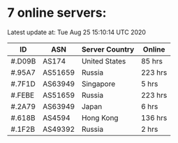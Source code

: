 # 7 online servers:

Latest update at: Tue Aug 25 15:10:14 UTC 2020

| ID | ASN | Server Country | Online |
| -- | --- | -------------- | ------ |
| #.D09B | AS174 | United States | 85 hrs |
| #.95A7 | AS51659 | Russia | 223 hrs |
| #.7F1D | AS63949 | Singapore | 5 hrs |
| #.FEBE | AS51659 | Russia | 223 hrs |
| #.2A79 | AS63949 | Japan | 6 hrs |
| #.618B | AS4594 | Hong Kong | 136 hrs |
| #.1F2B | AS49392 | Russia | 2 hrs |

